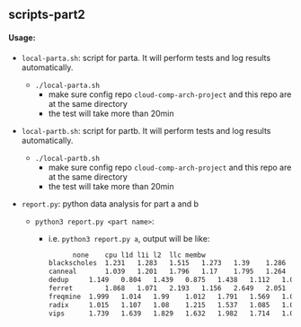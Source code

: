 ## scripts-part2

#### Usage:

- `local-parta.sh`: script for parta. It will perform tests and log results automatically.
  - `./local-parta.sh`
    - make sure config repo `cloud-comp-arch-project` and this repo are at the same directory
    - the test will take more than 20min

- `local-partb.sh`: script for partb. It will perform tests and log results automatically.

  - `./local-partb.sh`
    - make sure config repo `cloud-comp-arch-project` and this repo are at the same directory
    - the test will take more than 20min

- `report.py`: python data analysis for part a and b

  - `python3 report.py <part name>`:

    - i.e. `python3 report.py a`, output will be like:

      ```bash
      		none	cpu	l1d	l1i	l2	llc	membw
      blackscholes	1.231	1.283	1.515	1.273	1.39	1.286	1.0
      canneal		1.039	1.201	1.796	1.17	1.795	1.264	1.0
      dedup		1.149	0.804	1.439	0.875	1.438	1.112	1.0
      ferret		1.868	1.071	2.193	1.156	2.649	2.051	1.0
      freqmine	1.999	1.014	1.99	1.012	1.791	1.569	1.0
      radix		1.015	1.107	1.08	1.215	1.537	1.085	1.0
      vips		1.739	1.639	1.829	1.632	1.982	1.714	1.0
      ```

      